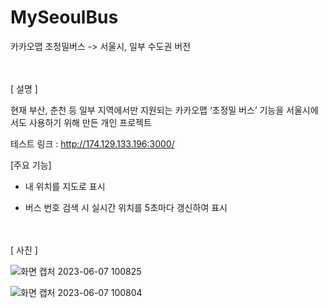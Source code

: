 # MySeoulBus
카카오맵 초정밀버스 -> 서울시, 일부 수도권 버전



<br><br>
[ 설명 ]


현재 부산, 춘천 등 일부 지역에서만 지원되는 카카오맵 ‘초정밀 버스’ 기능을 서울시에서도 사용하기 위해 만든 개인 프로젝트

테스트 링크 :    http://174.129.133.196:3000/




[주요 기능]


- 내 위치를 지도로 표시

- 버스 번호 검색 시 실시간 위치를 5초마다 갱신하여 표시


<br><br>
[ 사진 ]

![화면 캡처 2023-06-07 100825](https://github.com/KOSEONGMIN/MySeoulBus/assets/48641340/028c3214-6b41-48b2-bfee-d0a0644905d4)



![화면 캡처 2023-06-07 100804](https://github.com/KOSEONGMIN/MySeoulBus/assets/48641340/3b16d944-25b5-47f2-af3a-ce5501deb5f0)
